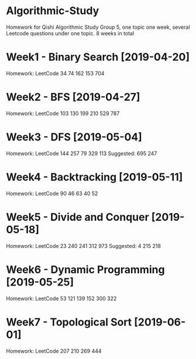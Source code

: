 # Algorithmic-Study
Homework for Qishi Algorithmic Study Group 5, one topic one week, several Leetcode questions under one topic. 8 weeks in total

# Week1 - Binary Search [2019-04-20]
Homework: LeetCode 34 74 162 153 704 

# Week2 - BFS [2019-04-27]
Homework: LeetCode 103 130 199 210 529 787

# Week3 - DFS [2019-05-04]
Homework: LeetCode 144 257 79 329 113 Suggested: 695 247

# Week4 - Backtracking [2019-05-11]
Homework: LeetCode 90 46 63 40 52

# Week5 - Divide and Conquer [2019-05-18]
Homework: LeetCode 23 240 241 312 973 Suggested: 4 215 218

# Week6 - Dynamic Programming [2019-05-25]
Homework: LeetCode 53 121 139 152 300 322

# Week7 - Topological Sort [2019-06-01]
Homework: LeetCode 207 210 269 444

